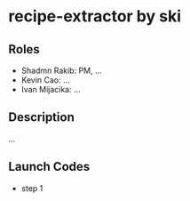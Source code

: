 # recipe-extractor by ski

## Roles
- Shadmn Rakib: PM, ...
- Kevin Cao: ...
- Ivan Mijacika: ...

## Description
...

## Launch Codes
- step 1
